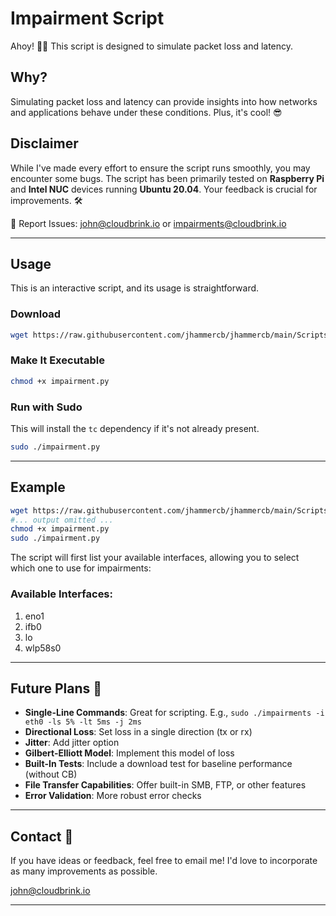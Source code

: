 # Impairment Script

Ahoy! 🏴‍☠️ This script is designed to simulate packet loss and latency.

## Why?

Simulating packet loss and latency can provide insights into how networks and applications behave under these conditions. Plus, it's cool! 😎

## Disclaimer

While I've made every effort to ensure the script runs smoothly, you may encounter some bugs. The script has been primarily tested on **Raspberry Pi** and **Intel NUC** devices running **Ubuntu 20.04**. Your feedback is crucial for improvements. 🛠️

📧 Report Issues: [john@cloudbrink.io](mailto:john@cloudbrink.io) or [impairments@cloudbrink.io](mailto:impairments@cloudbrink.io)

---

## Usage

This is an interactive script, and its usage is straightforward.

### Download

```bash
wget https://raw.githubusercontent.com/jhammercb/jhammercb/main/Scripts/Impairments/impairment.py
```

### Make It Executable

```bash
chmod +x impairment.py
```

### Run with Sudo

This will install the `tc` dependency if it's not already present.

```bash
sudo ./impairment.py
```

---

## Example

```bash
wget https://raw.githubusercontent.com/jhammercb/jhammercb/main/Scripts/Impairments/impairment.py
#... output omitted ...
chmod +x impairment.py
sudo ./impairment.py
```

The script will first list your available interfaces, allowing you to select which one to use for impairments:

### Available Interfaces:

1. eno1
2. ifb0
3. lo
4. wlp58s0

---

## Future Plans 🚀

- **Single-Line Commands**: Great for scripting. E.g., `sudo ./impairments -i eth0 -ls 5% -lt 5ms -j 2ms`
- **Directional Loss**: Set loss in a single direction (tx or rx)
- **Jitter**: Add jitter option
- **Gilbert-Elliott Model**: Implement this model of loss
- **Built-In Tests**: Include a download test for baseline performance (without CB)
- **File Transfer Capabilities**: Offer built-in SMB, FTP, or other features
- **Error Validation**: More robust error checks

---

## Contact 💌

If you have ideas or feedback, feel free to email me! I'd love to incorporate as many improvements as possible.

[john@cloudbrink.io](mailto:john@cloudbrink.io)

---
